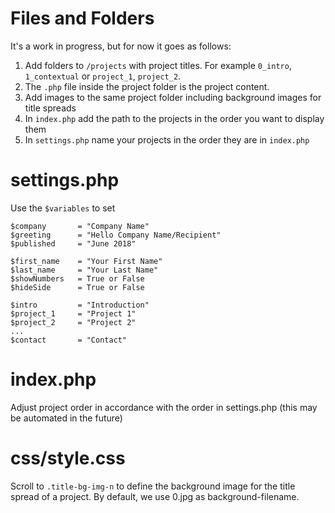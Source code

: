 # Files and Folders
It's a work in progress, but for now it goes as follows:
1. Add folders to `/projects` with project titles. For example `0_intro`, `1_contextual` or `project_1`, `project_2`.
2. The `.php` file inside the project folder is the project content. 
3. Add images to the same project folder including background images for title spreads
4. In `index.php` add the path to the projects in the order you want to display them
5. In `settings.php` name your projects in the order they are in `index.php`

# settings.php
Use the `$variables` to set

    $company       = "Company Name"
    $greeting      = "Hello Company Name/Recipient"
    $published     = "June 2018"

    $first_name    = "Your First Name"
    $last_name     = "Your Last Name"
    $showNumbers   = True or False
    $hideSide      = True or False

    $intro         = "Introduction"
    $project_1     = "Project 1"
    $project_2     = "Project 2"
    ...
    $contact       = "Contact"

# index.php
Adjust project order in accordance with the order in settings.php (this may be automated in the future)

# css/style.css
Scroll to `.title-bg-img-n` to define the background image for the title spread of a project. By default, we use 0.jpg as background-filename. 

